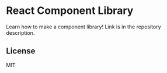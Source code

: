 # React Component Library


Learn how to make a component library!  Link is in the repository description.

License
----
MIT
